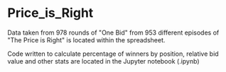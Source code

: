 # Price_is_Right

Data taken from 978 rounds of "One Bid" from 953 different episodes of "The Price is Right" is located within the spreadsheet.

Code written to calculate percentage of winners by position, relative bid value and other stats are located in the Jupyter notebook (.ipynb)
